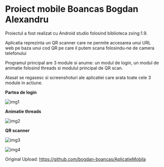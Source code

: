 # Proiect mobile Boancas Bogdan Alexandru

Proiectul a fost realizat cu Android studio folosind biblioteca zxing:1.9.

Aplicatia reprezinta un QR scanner care ne permite accesarea unui URL web pe baza unui cod QR pe care il putem scana folosindu-ne de camera telefonului

Programul principal are 3 module si anume: un modul de login, un modul de animatie folosind threads si modulul principal de QR scan. 

Atasat se regasesc si screenshoturi ale aplicatiei care arata toate cele 3 module in actiune. 

**Partea de login**

![img1](https://github.com/bogdan-boancas/mobile-programming-2019/blob/master/Boancas%20Bogdan%20Alexandru/Android%20studio%20mobile%20app/screenshot/modul_1.jpg)<br>

**Animatie threads**

![img2](https://github.com/bogdan-boancas/mobile-programming-2019/blob/master/Boancas%20Bogdan%20Alexandru/Android%20studio%20mobile%20app/screenshot/modul_2.jpg)<br>

**QR scanner**

![img3](https://github.com/bogdan-boancas/mobile-programming-2019/blob/master/Boancas%20Bogdan%20Alexandru/Android%20studio%20mobile%20app/screenshot/modul_3a.jpg)<br>

![img4](https://github.com/bogdan-boancas/mobile-programming-2019/blob/master/Boancas%20Bogdan%20Alexandru/Android%20studio%20mobile%20app/screenshot/modul_3b.jpg)<br>


Original Upload: https://github.com/bogdan-boancas/AplicatieMobila

